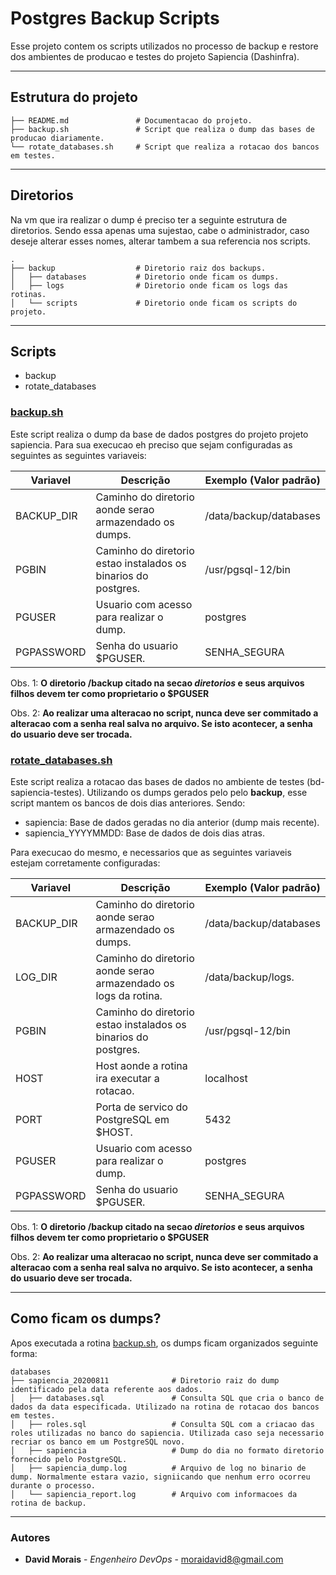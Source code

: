 # Postgres Backup Scripts
Esse projeto contem os scripts utilizados no processo de backup e restore dos ambientes de producao e testes do projeto Sapiencia (Dashinfra).

---
## Estrutura do projeto

```
├── README.md               # Documentacao do projeto.
├── backup.sh               # Script que realiza o dump das bases de producao diariamente.
└── rotate_databases.sh     # Script que realiza a rotacao dos bancos em testes.
```
---
## Diretorios

Na vm que ira realizar o dump é preciso ter a seguinte estrutura de diretorios. Sendo essa apenas uma sujestao, cabe o administrador, caso deseje alterar esses nomes, alterar tambem a sua referencia nos scripts.

```
.
├── backup                  # Diretorio raiz dos backups.
│   ├── databases           # Diretorio onde ficam os dumps.
│   ├── logs                # Diretorio onde ficam os logs das rotinas.
│   └── scripts             # Diretorio onde ficam os scripts do projeto.
```
----
## Scripts

* backup
* rotate_databases

### [backup.sh](https://projetos.imd.ufrn.br/projectdashinfra/devops/postgresbackupscripts/-/blob/master/backup.sh) 

Este script realiza o dump da base de dados postgres do projeto projeto sapiencia. Para sua execucao eh preciso que sejam configuradas as seguintes as seguintes variaveis:

Variavel | Descrição | Exemplo (Valor padrão)
--------- | --------- | ----------------------
BACKUP_DIR | Caminho do diretorio aonde serao armazendado os dumps. | /data/backup/databases
PGBIN | Caminho do diretorio estao instalados os binarios do postgres. | /usr/pgsql-12/bin
PGUSER | Usuario com acesso para realizar o dump. | postgres
PGPASSWORD | Senha do usuario $PGUSER. | SENHA_SEGURA

Obs. 1: **O diretorio /backup citado na secao _diretorios_ e seus arquivos filhos devem ter como proprietario o $PGUSER**

Obs. 2: **Ao realizar uma alteracao no script, nunca deve ser commitado a alteracao com a senha real salva no arquivo. Se isto acontecer, a senha do usuario deve ser trocada.**

### [rotate_databases.sh](#https://projetos.imd.ufrn.br/projectdashinfra/devops/postgresbackupscripts/-/blob/master/rotate_databases.sh) 

Este script realiza a rotacao das bases de dados no ambiente de testes (bd-sapiencia-testes). Utilizando os dumps gerados pelo pelo **backup**, esse script mantem os bancos de dois dias anteriores. Sendo:

* sapiencia: Base de dados geradas no dia anterior (dump mais recente).
* sapiencia_YYYYMMDD: Base de dados de dois dias atras.

Para execucao do mesmo, e necessarios que as seguintes variaveis estejam corretamente configuradas:

Variavel | Descrição | Exemplo (Valor padrão)
--------- | --------- | ----------------------
BACKUP_DIR | Caminho do diretorio aonde serao armazendado os dumps. | /data/backup/databases
LOG_DIR | Caminho do diretorio aonde serao armazendado os logs da rotina. | /data/backup/logs.
PGBIN | Caminho do diretorio estao instalados os binarios do postgres. | /usr/pgsql-12/bin
HOST | Host aonde a rotina ira executar a rotacao. | localhost
PORT | Porta de servico do PostgreSQL em $HOST. | 5432
PGUSER | Usuario com acesso para realizar o dump. | postgres
PGPASSWORD | Senha do usuario $PGUSER. | SENHA_SEGURA

Obs. 1: **O diretorio /backup citado na secao _diretorios_ e seus arquivos filhos devem ter como proprietario o $PGUSER**

Obs. 2: **Ao realizar uma alteracao no script, nunca deve ser commitado a alteracao com a senha real salva no arquivo. Se isto acontecer, a senha do usuario deve ser trocada.**

---

## Como ficam os dumps?

Apos executada a rotina [backup.sh](#https://projetos.imd.ufrn.br/projectdashinfra/devops/postgresbackupscripts/-/blob/master/backup.sh), os dumps ficam organizados seguinte forma:

```
databases
├── sapiencia_20200811              # Diretorio raiz do dump identificado pela data referente aos dados.
│   ├── databases.sql               # Consulta SQL que cria o banco de dados da data especificada. Utilizado na rotina de rotacao dos bancos em testes.
│   ├── roles.sql                   # Consulta SQL com a criacao das roles utilizadas no banco do sapiencia. Utilizada caso seja necessario recriar os banco em um PostgreSQL novo.
│   ├── sapiencia                   # Dump do dia no formato diretorio fornecido pelo PostgreSQL.
│   ├── sapiencia_dump.log          # Arquivo de log no binario de dump. Normalmente estara vazio, signiicando que nenhum erro ocorreu durante o processo.
│   └── sapiencia_report.log        # Arquivo com informacoes da rotina de backup.
```

---

### Autores
* **David Morais** - *Engenheiro DevOps* - [moraidavid8@gmail.com](mailto:moraidavid8@gmail.com)


